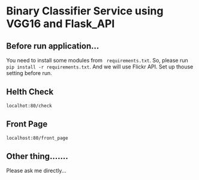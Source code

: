 # Binary Classifier Service using VGG16 and Flask_API
## Before run application...
 You need to install some modules from ` requirements.txt`. So, please run `pip install -r requirements.txt`.
 And we will use Flickr API. Set up thouse setting before run.

## Helth Check
`localhot:80/check`

## Front Page 
`localhost:80/front_page`

## Other thing.......
 Please ask me directly...
